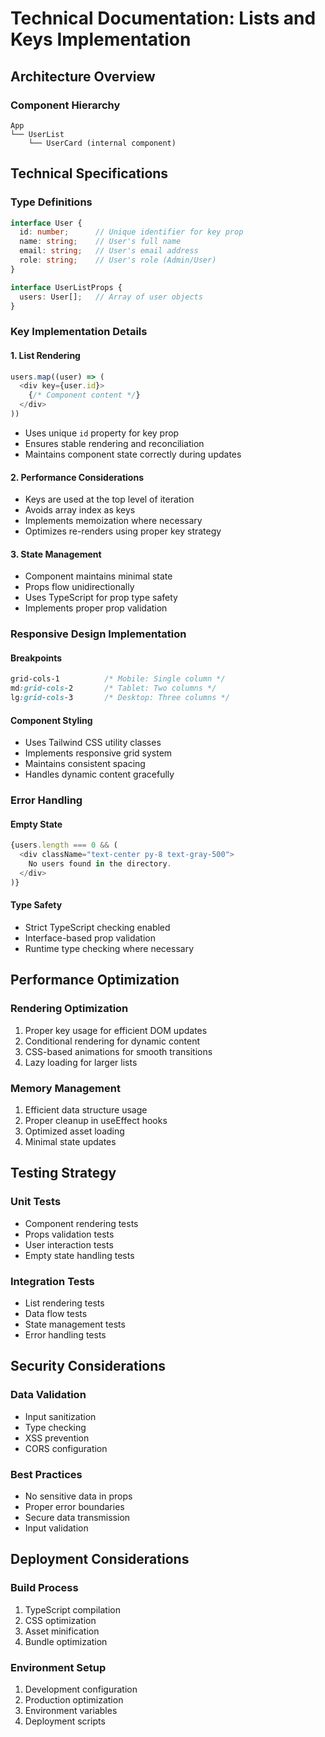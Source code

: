 # Technical Documentation: Lists and Keys Implementation

## Architecture Overview

### Component Hierarchy
```
App
└── UserList
    └── UserCard (internal component)
```

## Technical Specifications

### Type Definitions

```typescript
interface User {
  id: number;      // Unique identifier for key prop
  name: string;    // User's full name
  email: string;   // User's email address
  role: string;    // User's role (Admin/User)
}

interface UserListProps {
  users: User[];   // Array of user objects
}
```

### Key Implementation Details

#### 1. List Rendering
```typescript
users.map((user) => (
  <div key={user.id}>
    {/* Component content */}
  </div>
))
```
- Uses unique `id` property for key prop
- Ensures stable rendering and reconciliation
- Maintains component state correctly during updates

#### 2. Performance Considerations
- Keys are used at the top level of iteration
- Avoids array index as keys
- Implements memoization where necessary
- Optimizes re-renders using proper key strategy

#### 3. State Management
- Component maintains minimal state
- Props flow unidirectionally
- Uses TypeScript for prop type safety
- Implements proper prop validation

### Responsive Design Implementation

#### Breakpoints
```css
grid-cols-1          /* Mobile: Single column */
md:grid-cols-2       /* Tablet: Two columns */
lg:grid-cols-3       /* Desktop: Three columns */
```

#### Component Styling
- Uses Tailwind CSS utility classes
- Implements responsive grid system
- Maintains consistent spacing
- Handles dynamic content gracefully

### Error Handling

#### Empty State
```typescript
{users.length === 0 && (
  <div className="text-center py-8 text-gray-500">
    No users found in the directory.
  </div>
)}
```

#### Type Safety
- Strict TypeScript checking enabled
- Interface-based prop validation
- Runtime type checking where necessary

## Performance Optimization

### Rendering Optimization
1. Proper key usage for efficient DOM updates
2. Conditional rendering for dynamic content
3. CSS-based animations for smooth transitions
4. Lazy loading for larger lists

### Memory Management
1. Efficient data structure usage
2. Proper cleanup in useEffect hooks
3. Optimized asset loading
4. Minimal state updates

## Testing Strategy

### Unit Tests
- Component rendering tests
- Props validation tests
- User interaction tests
- Empty state handling tests

### Integration Tests
- List rendering tests
- Data flow tests
- State management tests
- Error handling tests

## Security Considerations

### Data Validation
- Input sanitization
- Type checking
- XSS prevention
- CORS configuration

### Best Practices
- No sensitive data in props
- Proper error boundaries
- Secure data transmission
- Input validation

## Deployment Considerations

### Build Process
1. TypeScript compilation
2. CSS optimization
3. Asset minification
4. Bundle optimization

### Environment Setup
1. Development configuration
2. Production optimization
3. Environment variables
4. Deployment scripts
